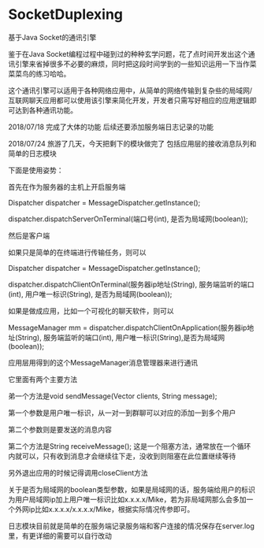# SocketDuplexing
基于Java Socket的通讯引擎

鉴于在Java Socket编程过程中碰到过的种种玄学问题，花了点时间开发出这个通讯引擎来省掉很多不必要的麻烦，同时把这段时间学到的一些知识运用一下当作菜菜菜鸟的练习哈哈。

这个通讯引擎可以适用于各种网络应用中，从简单的网络传输到复杂些的局域网/互联网聊天应用都可以使用该引擎来简化开发，开发者只需写好相应的应用逻辑即可达到各种通讯功能。

2018/07/18
完成了大体的功能
后续还要添加服务端日志记录的功能

2018/07/24
旅游了几天，今天把剩下的模块做完了
包括应用层的接收消息队列和简单的日志模块

下面是使用姿势：

首先在作为服务器的主机上开启服务端

  Dispatcher dispatcher = MessageDispatcher.getInstance();
  
  dispatcher.dispatchServerOnTerminal(端口号(int), 是否为局域网(boolean));
  
然后是客户端

如果只是简单的在终端进行传输任务，则可以

  Dispatcher dispatcher = MessageDispatcher.getInstance();
  
  dispatcher.dispatchClientOnTerminal(服务器ip地址(String), 服务端监听的端口(int), 用户唯一标识(String), 是否为局域网(boolean));
  
如果是做成应用，比如一个可视化的聊天软件，则可以

MessageManager mm = dispatcher.dispatchClientOnApplication(服务器ip地址(String), 服务端监听的端口(int), 用户唯一标识(String),是否为局域网(boolean));

应用层用得到的这个MessageManager消息管理器来进行通讯

它里面有两个主要方法

弟一个方法是void sendMessage(Vector<String> clients, String message);
  
第一个参数是用户唯一标识，从一对一到群聊可以对应的添加一到多个用户

第二个参数则是要发送的消息内容
  
第二个方法是String receiveMessage();
这是一个阻塞方法，通常放在一个循环内就可以，只有收到消息才会继续往下走，没收到则阻塞在此位置继续等待

另外退出应用的时候记得调用closeClient方法

关于是否为局域网的boolean类型参数，如果是局域网的话，服务端给用户的标识为用户局域网ip加上用户唯一标识比如x.x.x.x/Mike，若为非局域网那么会多加一个外网ip比如x.x.x.x/x.x.x.x/Mike，根据实际情况传参即可。

日志模块目前就是简单的在服务端记录服务端和客户连接的情况保存在server.log里，有更详细的需要可以自行改动
